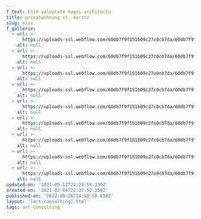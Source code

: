 ```yaml
---
f_text: Enim voluptate magni architecto
title: privatwohnung st. moritz
slug: eius
f_gallerie:
  - url: >-
      https://uploads-ssl.webflow.com/60db7f9f151b09c27c0cb7da/60db7f9f151b09e7b80cba13_Spuhler_StMoritz1.jpg
    alt: null
  - url: >-
      https://uploads-ssl.webflow.com/60db7f9f151b09c27c0cb7da/60db7f9f151b0923150cba15_Spuhler_StMoritz2.jpg
    alt: null
  - url: >-
      https://uploads-ssl.webflow.com/60db7f9f151b09c27c0cb7da/60db7f9f151b095c420cba1a_Spuhler_StMoritz3.jpg
    alt: null
  - url: >-
      https://uploads-ssl.webflow.com/60db7f9f151b09c27c0cb7da/60db7f9f151b093d2c0cba12_Spuhler_StMoritz4.jpg
    alt: null
  - url: >-
      https://uploads-ssl.webflow.com/60db7f9f151b09c27c0cb7da/60db7f9f151b0916810cba08_Spuhler_StMoritz5.jpg
    alt: null
  - url: >-
      https://uploads-ssl.webflow.com/60db7f9f151b09c27c0cb7da/60db7f9f151b095d0f0cb9f9_Spuhler_StMoritz6.jpg
    alt: null
  - url: >-
      https://uploads-ssl.webflow.com/60db7f9f151b09c27c0cb7da/60db7f9f151b0982910cb9f7_Spuhler_StMoritz7.jpg
    alt: null
  - url: >-
      https://uploads-ssl.webflow.com/60db7f9f151b09c27c0cb7da/60db7f9f151b09400c0cb9f8_Spuhler_StMoritz8.jpg
    alt: null
  - url: >-
      https://uploads-ssl.webflow.com/60db7f9f151b09c27c0cb7da/60db7f9f151b0937a60cb9ff_Spuhler_StMoritz9.jpg
    alt: null
updated-on: '2021-05-11T22:24:54.330Z'
created-on: '2021-03-04T22:37:52.358Z'
published-on: '2022-09-26T14:58:58.838Z'
layout: '[art-consulting].html'
tags: art-consulting
---
```



